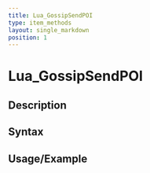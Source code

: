 ```yaml
---
title: Lua_GossipSendPOI
type: item_methods
layout: single_markdown
position: 1
---
```


# Lua_GossipSendPOI

## Description

## Syntax

## Usage/Example


